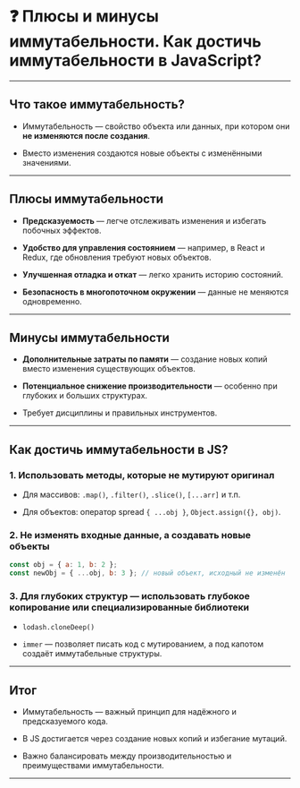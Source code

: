 # ❓ Плюсы и минусы иммутабельности. Как достичь иммутабельности в JavaScript?

---

## Что такое иммутабельность?

- Иммутабельность — свойство объекта или данных, при котором они **не изменяются после создания**.

- Вместо изменения создаются новые объекты с изменёнными значениями.

---

## Плюсы иммутабельности

- **Предсказуемость** — легче отслеживать изменения и избегать побочных эффектов.

- **Удобство для управления состоянием** — например, в React и Redux, где обновления требуют новых объектов.

- **Улучшенная отладка и откат** — легко хранить историю состояний.

- **Безопасность в многопоточном окружении** — данные не меняются одновременно.

---

## Минусы иммутабельности

- **Дополнительные затраты по памяти** — создание новых копий вместо изменения существующих объектов.

- **Потенциальное снижение производительности** — особенно при глубоких и больших структурах.

- Требует дисциплины и правильных инструментов.

---

## Как достичь иммутабельности в JS?

### 1. Использовать методы, которые не мутируют оригинал

- Для массивов: `.map()`, `.filter()`, `.slice()`, `[...arr]` и т.п.

- Для объектов: оператор spread `{ ...obj }`, `Object.assign({}, obj)`.

### 2. Не изменять входные данные, а создавать новые объекты

```js
const obj = { a: 1, b: 2 };
const newObj = { ...obj, b: 3 }; // новый объект, исходный не изменён
```

### 3. Для глубоких структур — использовать глубокое копирование или специализированные библиотеки

- `lodash.cloneDeep()`

- `immer` — позволяет писать код с мутированием, а под капотом создаёт иммутабельные структуры.

---

## Итог

- Иммутабельность — важный принцип для надёжного и предсказуемого кода.

- В JS достигается через создание новых копий и избегание мутаций.

- Важно балансировать между производительностью и преимуществами иммутабельности.

---
